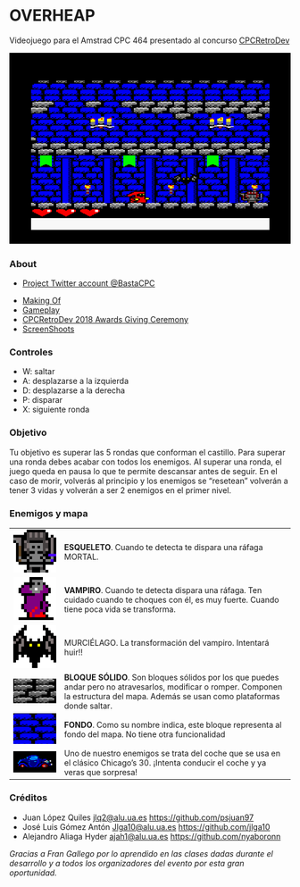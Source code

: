 # OVERHEAP

Videojuego para el Amstrad CPC 464 presentado al concurso [CPCRetroDev](http://cpcretrodev.byterealms.com/)

![makingof](readmeResources/ScreenShots/Capture3.png)


### About

* [Project Twitter account @BastaCPC](https://twitter.com/BastaCpc)
+ [Making Of](readmeResources/makingof.pdf)
+ [Gameplay](https://www.youtube.com/watch?v=5zEelK0AENo)
+ [CPCRetroDev 2018 Awards Giving Ceremony](https://www.youtube.com/watch?v=N0Hwho0iWM0)
+ [ScreenShoots](readmeResources/ScreenShots)
### Controles

+ W: saltar
+ A: desplazarse a la izquierda
+ D: desplazarse a la derecha
+ P: disparar
+ X: siguiente ronda


### Objetivo

Tu objetivo es superar las 5 rondas que conforman el castillo. Para superar una ronda debes acabar con todos los enemigos. Al superar una ronda, el juego queda en pausa lo que te permite descansar antes de seguir. En el caso de morir, volverás al principio y los enemigos se “resetean”  volverán a tener 3 vidas y volverán a ser 2 enemigos en el primer nivel.


### Enemigos y mapa

|                                                   |                                                                                                                                                               |
|---------------------------------------------------|-------------------------------------------------------------------------------------------------------------------------------------------------------------------------------------------|
| ![esqueleto](readmeResources/images/esqueleto.png)| **ESQUELETO**. Cuando te detecta te dispara una ráfaga MORTAL.                                                                                                                            |
| ![vampiro](readmeResources/images/vampiro.png)    | **VAMPIRO**. Cuando te detecta dispara una ráfaga. Ten cuidado cuando te choques con él, es muy fuerte. Cuando tiene poca vida  se transforma.                                            |
| ![asdasd](readmeResources/images/asdasd.png)      |                                                                                                                                MURCIÉLAGO. La transformación del vampiro. Intentará huir!!| 
|![muro](readmeResources/images/muro.png)           | **BLOQUE SÓLIDO**. Son bloques sólidos por los que puedes andar pero no atravesarlos, modificar o romper. Componen la estructura del mapa. Además se usan como plataformas donde saltar.                                                                                                                                                                                    | 
| ![fondo](readmeResources/images/fondo.png)        |                                                                                                                                                                                        **FONDO**. Como su nombre indica, este bloque representa al fondo del mapa. No tiene otra funcionalidad
 ![chi](readmeResources/images/chi.png)| Uno de nuestro enemigos se trata del coche que se usa en el clásico Chicago’s 30. ¡Intenta conducir el coche y ya veras que sorpresa!

### Créditos

+ Juan López Quiles jlq2@alu.ua.es https://github.com/psjuan97
+ José Luis Gómez Antón	Jlga10@alu.ua.es https://github.com/jlga10
+ Alejandro Aliaga Hyder ajah1@alu.ua.es https://github.com/nyaboronn

*Gracias a Fran Gallego por lo aprendido en las clases dadas durante el desarrollo y a todos los organizadores del evento por esta gran oportunidad.*

